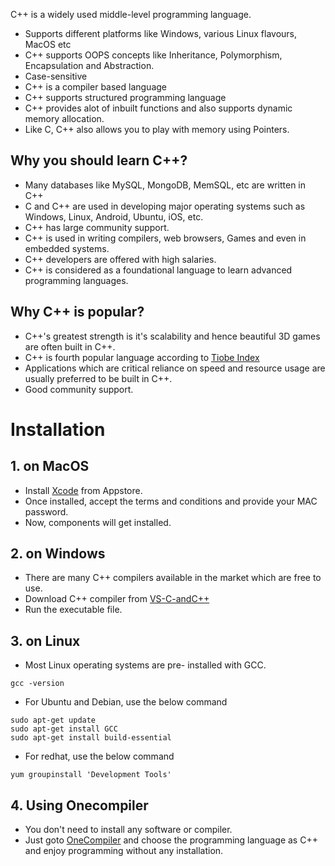 C++ is a widely used middle-level programming language. 

* Supports different platforms like Windows, various Linux flavours, MacOS etc
* C++ supports OOPS concepts like Inheritance, Polymorphism, Encapsulation and Abstraction.
* Case-sensitive
* C++ is a compiler based language
* C++ supports structured programming language 
* C++ provides alot of inbuilt functions and also supports dynamic memory allocation.
* Like C, C++ also allows you to play with memory using Pointers.

## Why you should learn C++?

* Many databases like MySQL, MongoDB, MemSQL, etc are written in C++
* C and C++ are used in developing major operating systems such as Windows, Linux, Android, Ubuntu, iOS, etc.
* C++ has large community support.
* C++ is used in writing compilers, web browsers, Games and even in embedded systems.
* C++ developers are offered with high salaries.
* C++ is considered as a foundational language to learn advanced programming languages.
 
## Why C++ is popular?

* C++'s greatest strength is it's scalability and hence beautiful 3D games are often built in C++.
* C++ is fourth popular language according to [Tiobe Index](https://www.tiobe.com/tiobe-index/)
* Applications which are critical reliance on speed and resource usage are usually preferred to be built in C++.
* Good community support.

# Installation

## 1. on MacOS

* Install [Xcode](https://developer.apple.com/xcode/) from Appstore.
* Once installed, accept the terms and conditions and provide your MAC password.
* Now, components will get installed.

## 2. on Windows

* There are many C++ compilers available in the market which are free to use.
* Download C++ compiler from [VS-C-andC++](https://visualstudio.microsoft.com/vs/features/cplusplus/)
* Run the executable file.

## 3. on Linux

* Most Linux operating systems are pre- installed with GCC.

```shell
gcc -version
```
* For Ubuntu and Debian, use the below command

```shell
sudo apt-get update
sudo apt-get install GCC
sudo apt-get install build-essential
```
* For redhat, use the below command

```shell
yum groupinstall 'Development Tools'
```

## 4. Using Onecompiler

* You don't need to install any software or compiler.
* Just goto [OneCompiler](Onecompiler.com) and choose the programming language as C++ and enjoy programming without any installation.

